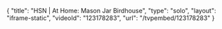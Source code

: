 {
    "title": "HSN | At Home: Mason Jar Birdhouse",
    "type": "solo",
    "layout": "iframe-static",
    "videoId": "123178283",
    "url": "\/tvpembed\/123178283"
}